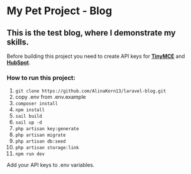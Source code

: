 # My Pet Project - Blog

## This is the test blog, where I demonstrate my skills.

Before building this project you need to create API keys for [**TinyMCE**](https://www.tiny.cloud/) and [**HubSpot**](https://app.hubspot.com/).

### How to run this project:

1. `git clone https://github.com/AlinaKorn13/laravel-blog.git`
2. copy .env from .env.example
3. `composer install`
4. `npm install`
5. `sail build`
6. `sail up -d`
7. `php artisan key:generate`
8. `php artisan migrate`
9. `php artisan db:seed`
10. `php artisan storage:link`
11. `npm run dev`

Add your API keys to .env variables.
